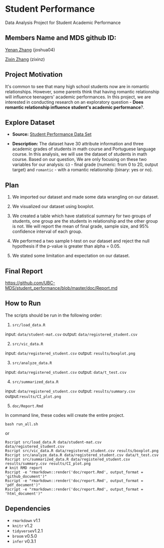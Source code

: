 
# Student Performance
Data Analysis Project for Student Academic Performance

## Members Name and MDS github ID: 

[Yenan Zhang](https://github.ubc.ca/joshua04)   (joshua04)

[Zixin Zhang](https://github.ubc.ca/zixinz)       (zixinz)

## Project Motivation
It's common to see that many high school students now are in romantic relationships. However, some parents think that having romantic relationship will influence teenagers' academic performances. In this project, we are interested in conducting research on an exploratory question - **Does romantic relationship influence student's academic performance**?. 

## Explore Dataset
- **Source:** [Student Performance Data Set](https://archive.ics.uci.edu/ml/datasets/Student+Performance)

- **Description:** The dataset have 30 attribute information and three academic grades of students in math course and Portuguese language course. In this analysis, we will use the dataset of students in math course. Based on our question, We are only focusing on these two variables for our analysis: `G3` - final grade (numeric: from 0 to 20, output target) and `romantic` - with a romantic relationship (binary: yes or no).

## Plan 
1. We imported our dataset and made some data wrangling on our dataset. 

2. We visualized our dataset using boxplot.

3. We created a table which have statistical summary for two groups of students, one group are the students in relationship and the other group is not. We will report the mean of final grade, sample size, and 95% confidence interval of each group.

4. We performed a two sample t-test on our dataset and reject the null hypothesis if the p-value is greater than alpha = 0.05. 

5. We stated some limitation and expectation on our dataset.

## Final Report
https://github.com/UBC-MDS/student_performance/blob/master/doc/Report.md
      
## How to Run
The scripts should be run in the following order:

1. `src/load_data.R` 

input: `data/student-mat.csv`  output: `data/registered_student.csv`

2. `src/vic_data.R`     

input: `data/registered_student.csv`  output: `results/boxplot.png`

3. `src/analyze_data.R`   

input: `data/registered_student.csv` output: `data/t_test.csv`

4. `src/summarized_data.R`    

input: `data/registered_student.csv` output: `results/summary.csv`         output:`results/CI_plot.png`

5. `doc/Report.Rmd`

In command line, these codes will create the entire project.
```
bash run_all.sh
```
or
```
Rscript src/load_data.R data/student-mat.csv data/registered_student.csv
Rscript src/vic_data.R data/registered_student.csv results/boxplot.png
Rscript src/analyze_data.R data/registered_student.csv data/t_test.csv
Rscript src/summarized_data.R data/registered_student.csv results/summary.csv results/CI_plot.png
# knit RMD report
Rscript -e "rmarkdown::render('doc/report.Rmd', output_format = 'github_document')"
Rscript -e "rmarkdown::render('doc/report.Rmd', output_format = 'pdf_document')"
Rscript -e "rmarkdown::render('doc/report.Rmd', output_format = 'html_document')"
```
## Dependencies
- `rmarkdown` v1.1
- `knitr` v1.2
- `tidyverse`v1.2.1
- `broom` v0.5.0
- `infer` v0.3.1
